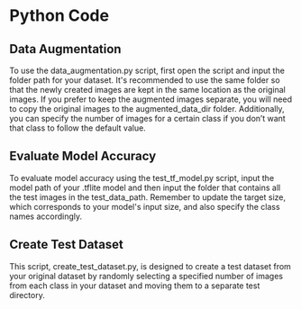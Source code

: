# Python Code
## Data Augmentation
To use the data_augmentation.py script, first open the script and input the folder path for your dataset. It's recommended to use the same folder so that the newly created images are kept in the same location as the original images. If you prefer to keep the augmented images separate, you will need to copy the original images to the augmented_data_dir folder. Additionally, you can specify the number of images for a certain class if you don’t want that class to follow the default value.

## Evaluate Model Accuracy
To evaluate model accuracy using the test_tf_model.py script, input the model path of your .tflite model and then input the folder that contains all the test images in the test_data_path. Remember to update the target size, which corresponds to your model's input size, and also specify the class names accordingly.

## Create Test Dataset
This script, create_test_dataset.py, is designed to create a test dataset from your original dataset by randomly selecting a specified number of images from each class in your dataset and moving them to a separate test directory.
